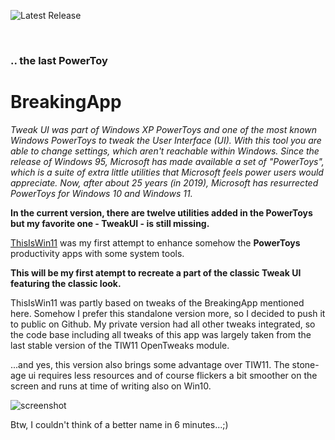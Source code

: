 ![Latest Release](https://img.shields.io/github/v/release/builtbybel/BreakingApp?style=for-the-badge)

<br>

### .. the last PowerToy
# BreakingApp

_Tweak UI was part of Windows XP PowerToys and one of the most known Windows PowerToys to tweak the User Interface (UI). With this tool you are able to change settings, which aren't reachable within Windows. Since the release of Windows 95, Microsoft has made available a set of "PowerToys", which is a suite of extra little utilities that Microsoft feels power users would appreciate. Now, after about 25 years (in 2019), Microsoft has resurrected PowerToys for Windows 10 and Windows 11._

**In the current version, there are twelve utilities added in the PowerToys but my favorite one - TweakUI - is still missing.**

[ThisIsWin11](https://github.com/builtbybel/ThisIsWin11/r) was my first attempt to enhance somehow the **PowerToys** productivity apps with some system tools. 

**This will be my first atempt to recreate a part of the classic Tweak UI featuring the classic look.**

ThisIsWin11 was partly based on tweaks of the BreakingApp mentioned here. Somehow I prefer this standalone version more, so I decided to push it to public on Github. 
My private version had all other tweaks integrated, so the code base including all tweaks of this app was largely taken from the last stable version of the TIW11 OpenTweaks module.

...and yes, this version also brings some advantage over TIW11. The stone-age ui requires less resources and of course flickers a bit smoother on the screen and runs at time of writing also on Win10.

![screenshot](https://github.com/builtbybel/BreakingApp/blob/main/assets/bA.png)

Btw, I couldn't think of a better name in 6 minutes...;)
